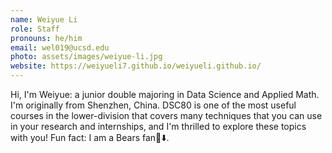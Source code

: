 ```yaml
---
name: Weiyue Li
role: Staff
pronouns: he/him
email: wel019@ucsd.edu
photo: assets/images/weiyue-li.jpg
website: https://weiyueli7.github.io/weiyueli.github.io/
---
```

Hi, I'm Weiyue: a junior double majoring in Data Science and Applied Math. I'm originally from Shenzhen, China. DSC80 is one of the most useful courses in the lower-division that covers many techniques that you can use in your research and internships, and I'm thrilled to explore these topics with you! Fun fact: I am a Bears fan🐻⬇️.